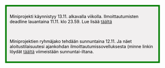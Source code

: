 <div style="color:black; border-style: solid; border-width: thick; border-color: green; padding: 10px; margin-bottom: 15px; padding: 10px; background-color: #F1EFEF;">

Miniprojekti käynnistyy 13.11. alkavalla viikolla. Ilmoittautumisten deadline lauantaina 11.11. klo 23.59. Lue lisää <a href="/miniprojekti">täältä</a>

<br><br>
Miniprojektien ryhmäjako tehdään sunnuntaina 12.11. Ja näet aloitustilaisuutesi ajankohdan ilmoittautumissovelluksesta (minne linkin löydät <a href='/miniprojekti'>täältä</a> viimeistään sunnuntai-iltana.

</div>